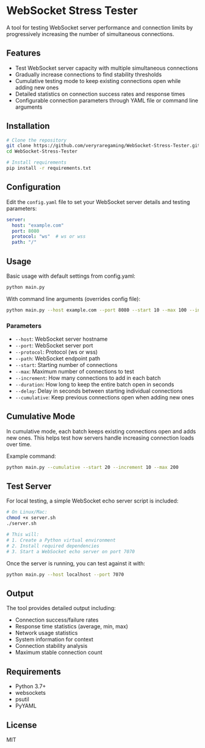 # WebSocket Stress Tester

A tool for testing WebSocket server performance and connection limits by progressively increasing the number of simultaneous connections.

## Features

- Test WebSocket server capacity with multiple simultaneous connections
- Gradually increase connections to find stability thresholds
- Cumulative testing mode to keep existing connections open while adding new ones
- Detailed statistics on connection success rates and response times
- Configurable connection parameters through YAML file or command line arguments

## Installation

```bash
# Clone the repository
git clone https://github.com/veryraregaming/WebSocket-Stress-Tester.git
cd WebSocket-Stress-Tester

# Install requirements
pip install -r requirements.txt
```

## Configuration

Edit the `config.yaml` file to set your WebSocket server details and testing parameters:

```yaml
server:
  host: "example.com"
  port: 8080
  protocol: "ws"  # ws or wss
  path: "/"
```

## Usage

Basic usage with default settings from config.yaml:

```bash
python main.py
```

With command line arguments (overrides config file):

```bash
python main.py --host example.com --port 8080 --start 10 --max 100 --increment 5 --duration 10 --cumulative
```

### Parameters

- `--host`: WebSocket server hostname
- `--port`: WebSocket server port
- `--protocol`: Protocol (ws or wss)
- `--path`: WebSocket endpoint path
- `--start`: Starting number of connections
- `--max`: Maximum number of connections to test
- `--increment`: How many connections to add in each batch
- `--duration`: How long to keep the entire batch open in seconds
- `--delay`: Delay in seconds between starting individual connections
- `--cumulative`: Keep previous connections open when adding new ones

## Cumulative Mode

In cumulative mode, each batch keeps existing connections open and adds new ones. This helps test how servers handle increasing connection loads over time.

Example command:
```bash
python main.py --cumulative --start 20 --increment 10 --max 200
```

## Test Server

For local testing, a simple WebSocket echo server script is included:

```bash
# On Linux/Mac:
chmod +x server.sh
./server.sh

# This will:
# 1. Create a Python virtual environment
# 2. Install required dependencies
# 3. Start a WebSocket echo server on port 7070
```

Once the server is running, you can test against it with:

```bash
python main.py --host localhost --port 7070
```

## Output

The tool provides detailed output including:
- Connection success/failure rates
- Response time statistics (average, min, max)
- Network usage statistics
- System information for context
- Connection stability analysis
- Maximum stable connection count

## Requirements

- Python 3.7+
- websockets
- psutil
- PyYAML

## License

MIT 